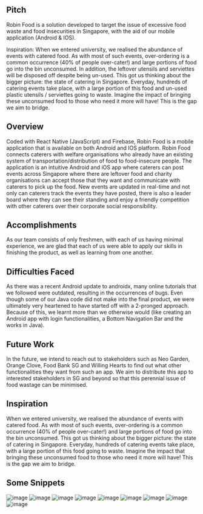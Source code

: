 ## Pitch

Robin Food is a solution developed to target the issue of excessive food waste and food insecurities in Singapore, with the aid of our mobile application (Android & IOS).

Inspiration:
When we entered university, we realised the abundance of events with catered food. As with most of such events, over-ordering is a common occurrence (40% of people over-cater!) and large portions of food go into the bin unconsumed. In addition, the leftover utensils and serviettes will be disposed off despite being un-used. This got us thinking about the bigger picture: the state of catering in Singapore. Everyday, hundreds of catering events take place, with a large portion of this food and un-used plastic utensils / serviettes going to waste. Imagine the impact of bringing these unconsumed food to those who need it more will have! This is the gap we aim to bridge.

## Overview

Coded with React Native (JavaScript) and Firebase, Robin Food is a mobile application that is available on both Android and IOS platform. Robin Food connects caterers with welfare organisations who already have an existing system of transportation/distribution of food to food-insecure people. The application is an intuitive Android and iOS app where caterers can post events across Singapore where there are leftover food and charity organisations can accept those that they want and communicate with caterers to pick up the food. New events are updated in real-time and not only can caterers track the events they have posted, there is also a leader board where they can see their standing and enjoy a friendly competition with other caterers over their corporate social responsibility.

## Accomplishments

As our team consists of only freshmen, with each of us having minimal experience, we are glad that each of us were able to apply our skills in finishing the product, as well as learning from one another.

## Difficulties Faced

As there was a recent Android update to androidx, many online tutorials that we followed were outdated, resulting in the occurrences of bugs. Even though some of our Java code did not make into the final product, we were ultimately very heartened to have started off with a 2-pronged approach. Because of this, we learnt more than we otherwise would (like creating an Android app with login functionalities, a Bottom Navigation Bar and the works in Java).

## Future Work

In the future, we intend to reach out to stakeholders such as Neo Garden, Orange Clove, Food Bank SG and Willing Hearts to find out what other functionalities they want from such an app. We aim to distribute this app to interested stakeholders in SG and beyond so that this perennial issue of food wastage can be minimised.

## Inspiration

When we entered university, we realised the abundance of events with catered food. As with most of such events, over-ordering is a common occurrence (40% of people over-cater!) and large portions of food go into the bin unconsumed. This got us thinking about the bigger picture: the state of catering in Singapore. Everyday, hundreds of catering events take place, with a large portion of this food going to waste. Imagine the impact that bringing these unconsumed food to those who need it more will have! This is the gap we aim to bridge.

## Some Snippets

![image](https://user-images.githubusercontent.com/56498321/74599015-8db5e700-50b6-11ea-8602-6ccae7a4bc95.png)
![image](https://user-images.githubusercontent.com/56498321/74599027-c0f87600-50b6-11ea-8f1d-de51d34d9c50.png)
![image](https://user-images.githubusercontent.com/56498321/74599028-c48bfd00-50b6-11ea-9d55-adb35707d66b.png)
![image](https://user-images.githubusercontent.com/38955962/74599084-74616a80-50b7-11ea-873b-8aa73551ef73.png)
![image](https://user-images.githubusercontent.com/38955962/74599085-79261e80-50b7-11ea-9815-d982f3968ca5.png)
![image](https://user-images.githubusercontent.com/56498321/74599029-c786ed80-50b6-11ea-91be-f9bb74fe5a73.png)
![image](https://user-images.githubusercontent.com/56498321/74599034-cc4ba180-50b6-11ea-9cf9-bc57a24d2c51.png)
![image](https://user-images.githubusercontent.com/56498321/74599036-ceadfb80-50b6-11ea-8d76-cba2527e9835.png)
![image](https://user-images.githubusercontent.com/56498321/74599039-d2418280-50b6-11ea-93a6-e23eb24bee62.png)

